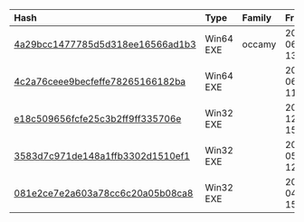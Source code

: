 |Hash|Type|Family|Frist_Seen|Name|
|:--|:--|:--|:--|:--|
|[4a29bcc1477785d5d318ee16566ad1b3](https://www.virustotal.com/gui/file/4a29bcc1477785d5d318ee16566ad1b3)|Win64 EXE|occamy|2018-06-03 13:38:59|4a29bcc1477785d5d318ee16566ad1b3.virus|
|[4c2a76ceee9becfeffe78265166182ba](https://www.virustotal.com/gui/file/4c2a76ceee9becfeffe78265166182ba)|Win64 EXE||2012-06-15 11:50:36|Command line RAR|
|[e18c509656fcfe25c3b2ff9ff335706e](https://www.virustotal.com/gui/file/e18c509656fcfe25c3b2ff9ff335706e)|Win32 EXE||2011-12-10 15:21:03|Plink|
|[3583d7c971de148a1ffb3302d1510ef1](https://www.virustotal.com/gui/file/3583d7c971de148a1ffb3302d1510ef1)|Win32 EXE||2009-05-26 12:10:03|dsquery.exe|
|[081e2ce7e2a603a78cc6c20a05b08ca8](https://www.virustotal.com/gui/file/081e2ce7e2a603a78cc6c20a05b08ca8)|Win32 EXE||2009-04-05 15:00:54|450ebd66ba67bb46bf18d122823ff07ef4a7b11afe63b6f269aec9236a1790cd.bin|
